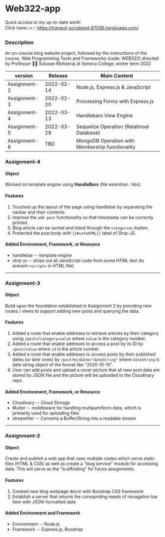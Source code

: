 # Web322-app
Quick access to my up-to-date work!
<br/>Click here:point_right::point_right: https://tranquil-scrubland-87036.herokuapp.com/

### Description
An on-course blog website project, followed by the instructions of the course, Web Programming Tools and Frameworks (code: WEB322) directed by Professor :man_teacher: Suluxan Mohanraj at Seneca College, winter term 2022

| version        | Release    | Main Content
| -------------- | -----------| ------------------------ |
| Assignment-2   | 2022-02-14 | Node.js, Express.js & JavaScript
| Assignment-3   | 2022-02-20 | Processing Forms with Express.js
| Assignment-4   | 2022-03-13 | Handlebars View Engine
| Assignment-5   | 2022-03-29 | Sequelize Operation (Relatinoal Database)
| Assignment-6   | TBD        | MongoDB Operation with Membership functionality

### Assignment-4
#### Object
Worked on template engine using **HandleBars** (file extention: .hbs).

#### Features
1. Touched up the layout of the page using handlebar by separating the navbar and their contents.
2. Improve the `add post` functionality so that timestamp can be currectly printed.
3. Blog article can be sorted and listed through the `categories` button.
4. Protected the post body with `{{#safeHTML}}` label of Strip-JS. 

####  Added Environment, Framework, or Resource
* handlebar -- template engine
* strip-js -- strips out all JavaScript code from some HTML text (to prevent `<script>` in HTML file)
---
### Assignment-3
#### Object
Build upon the foundation established in Assignment 2 by providing new routes / views to support adding new posts and querying the data. 

#### Features
1. Added a route that enable addreses to retrieve articles by their category using `/posts?category=value` where `value` is the category number.
2. Added a route that enable addreses to access a post by its ID by `/post/value` where `id` is the article number.
3. Added a route that enable addreses to access posts by their published dates (or later ones) by `/post?minDate="dateString"` where `dateString` is date string object of the format like "2020-10-15".
4. User can add posts and upload a cover picture that all new post data are stored by JSON file and the picture will be uploaded to the Cloudinary repo.

####  Added Environment, Framework, or Resource
* Cloudinary -- Cloud Storage
* Multer -- middleware for handling multipart/form-data, which is primarily used for uploading files
* streamifier -- Converts a Buffer/String into a readable stream
---
### Assignment-2 
#### Object
Create and publish a web app that uses multiple routes which serve static files (HTML & CSS) as well as create a "blog service" module for accessing data.  This will serve as the "scaffolding" for future assignments.
#### Features
1. Created new blog webpage decor with Boostrap CSS framework
2. Establish a server that returns the corespnding needs of navagation bar item with JSON-formatted data
####  Added Environment and Framework
* Environment -- Node.js
* Framework -- Express.js, Boostrap

